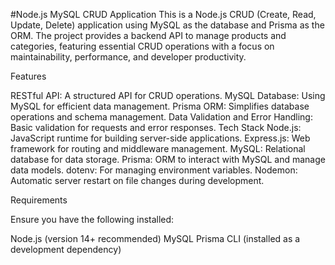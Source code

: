 #Node.js MySQL CRUD Application
This is a Node.js CRUD (Create, Read, Update, Delete) application using MySQL as the database and Prisma as the ORM. The project provides a backend API to manage products and categories, featuring essential CRUD operations with a focus on maintainability, performance, and developer productivity.

Features

RESTful API: A structured API for CRUD operations.
MySQL Database: Using MySQL for efficient data management.
Prisma ORM: Simplifies database operations and schema management.
Data Validation and Error Handling: Basic validation for requests and error responses.
Tech Stack
Node.js: JavaScript runtime for building server-side applications.
Express.js: Web framework for routing and middleware management.
MySQL: Relational database for data storage.
Prisma: ORM to interact with MySQL and manage data models.
dotenv: For managing environment variables.
Nodemon: Automatic server restart on file changes during development.

Requirements

Ensure you have the following installed:

Node.js (version 14+ recommended)
MySQL
Prisma CLI (installed as a development dependency)

